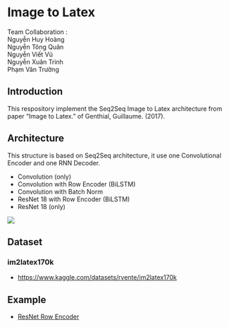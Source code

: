 # Image to Latex

Team Collaboration :
<br/>Nguyễn Huy Hoàng
<br/>Nguyễn Tông Quân
<br/>Nguyễn Viết Vũ 
<br/>Nguyễn Xuân Trình
<br/>Phạm Văn Trường

## Introduction

This respository implement the Seq2Seq Image to Latex architecture from paper “Image to Latex.” of Genthial, Guillaume. (2017).

## Architecture

This structure is based on Seq2Seq architecture, it use one Convolutional Encoder and one RNN Decoder.

- Convolution (only)
- Convolution with Row Encoder (BiLSTM)
- Convolution with Batch Norm
- ResNet 18 with Row Encoder (BiLSTM)
- ResNet 18 (only)


<div>
    <image src="https://deforani.sirv.com/Images/Github/Image2Latex/image2latex.png" />
</div>

## Dataset
### im2latex170k
- https://www.kaggle.com/datasets/rvente/im2latex170k

## Example
- <a href="https://www.kaggle.com/code/tuannguyenvananh/image2latex-resnetbilstm-lstm">ResNet Row Encoder</a>
